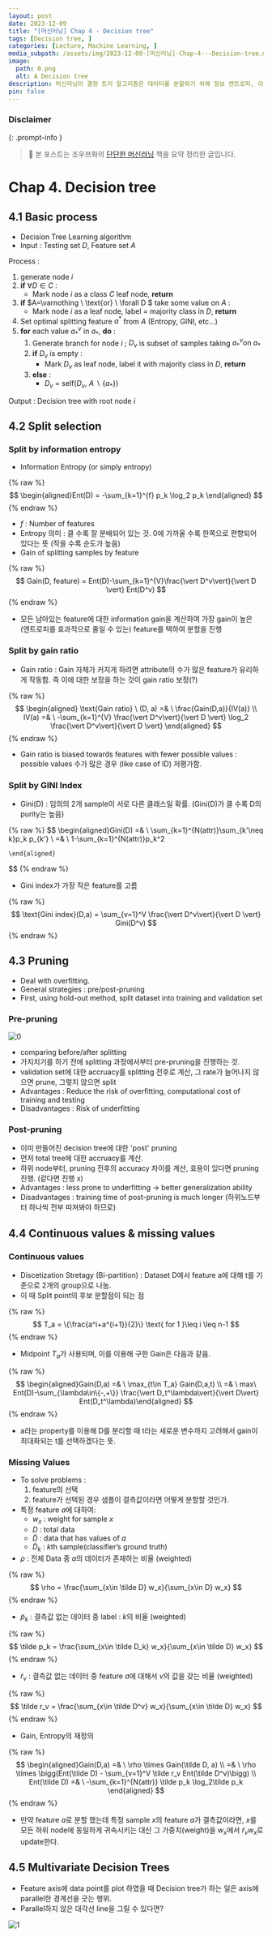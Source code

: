 ```yaml
---
layout: post
date: 2023-12-09
title: "[머신러닝] Chap 4 - Decision tree"
tags: [Decision tree, ]
categories: [Lecture, Machine Learning, ]
media_subpath: /assets/img/2023-12-09-[머신러닝]-Chap-4---Decision-tree.md
image:
  path: 0.png
  alt: A Decision tree
description: 머신러닝의 결정 트리 알고리즘은 데이터를 분할하기 위해 정보 엔트로피, 이득 비율, 지니 지수를 사용하며, 과적합 문제를 해결하기 위해 전후 가지치기를 적용합니다. 연속 값과 결측값 처리 방법도 설명되며, 다변량 결정 트리의 가능성에 대해서도 논의됩니다.
pin: false
---
```



### Disclaimer


{: .prompt-info }


> 📣 본 포스트는 조우쯔화의 [단단한 머신러닝](https://product.kyobobook.co.kr/detail/S000001916959) 책을 요약 정리한 글입니다. 


# Chap 4. Decision tree


## 4.1 Basic process

- Decision Tree Learning algorithm
- Input : Testing set $D$, Feature set $A$

Process :

1. generate node $i$
2. **if** $\forall D \in C$ :
	- Mark node $i$ as a class $C$ leaf node, **return**
3. **if** $A=\varnothing \ \text{or} \ \forall D
$ take some value on $A$ :
	- Mark node $i$ as a leaf node, label = majority class in $D$, **return**
4. Set optimal splitting feature $a^*$ from $A$ (Entropy, GINI, etc...)
5. **for** each value $a_{*}^{v}$  in  $a_{*}$, **do** :
	1. Generate branch for node $i$ ; $D_v$ is subset of samples taking $a_{*}^{v} \text{on } a_{*}$
	2. **if** $D_v$ is empty :
		- Mark $D_v$ as leaf node, label it with majority class in $D$, **return**
	3. **else** :
		- $D_v$ = self($D_v$, $A \ \backslash \ \{a_*\}$)

Output : Decision tree with root node $i$


## 4.2 Split selection


### Split by information entropy

- Information Entropy (or simply entropy)

{% raw %}
$$
\begin{aligned}Ent(D) = -\sum_{k=1}^{f} p_k \log_2 p_k
\end{aligned}
$$
{% endraw %}

- $f$ : Number of features
- Entropy 의미 : 클 수록 잘 분배되어 있는 것. 0에 가까울 수록 한쪽으로 편향되어 있다는 뜻 (작을 수록 순도가 높음)
- Gain of splitting samples by feature

{% raw %}
$$
Gain(D, feature) = Ent(D)-\sum_{k=1}^{V}\frac{\vert D^v\vert}{\vert D \vert} Ent(D^v)
$$
{% endraw %}

- 모든 남아있는 feature에 대한 information gain을 계산하여 가장 gain이 높은 (엔트로피를 효과적으로 줄일 수 있는) feature를 택하여 분할을 진행

### Split by gain ratio

- Gain ratio : Gain 자체가 커지게 하려면 attribute의 수가 많은 feature가 유리하게 작동함. 즉 이에 대한 보정을 하는 것이 gain ratio 보정(?)

{% raw %}
$$
\begin{aligned}
	\text{Gain ratio} \ (D, a) =& \ \frac{Gain(D,a)}{IV(a)} \\ 
	IV(a) =& \   -\sum_{k=1}^{V} \frac{\vert D^v\vert}{\vert D \vert} \log_2 \frac{\vert D^v\vert}{\vert D \vert}
	\end{aligned}
$$
{% endraw %}

- Gain ratio is biased towards features with fewer possible values : possible values 수가 많은 경우 (like case of ID) 저평가함.

### Split by GINI Index

- Gini(D) : 임의의 2개 sample이 서로 다른 클래스일 확률. (Gini(D)가 클 수록 D의 purity는 높음)

{% raw %}
$$
\begin{aligned}Gini(D) =& \  \sum_{k=1}^{N(attr)}\sum_{k'\neq k}p_k p_{k'} \\ =& \ 1-\sum_{k=1}^{N(attr)}p_k^2
	
	
	\end{aligned}
$$
{% endraw %}

- Gini index가 가장 작은 feature를 고름

{% raw %}
$$
\text{Gini index}(D,a) = \sum_{v=1}^V \frac{\vert D^v\vert}{\vert D \vert} Gini(D^v)
$$
{% endraw %}


## 4.3 Pruning

- Deal with overfitting.
- General strategies : pre/post-pruning
- First, using hold-out method, split dataset into training and validation set

### Pre-pruning


![0](/0.png)

- comparing before/after splitting
- 가지치기를 하기 전에 splitting 과정에서부터 pre-pruning을 진행하는 것.
- validation set에 대한 accruacy를 splitting 전후로 계산, 그 rate가 늘어나지 않으면 prune, 그렇지 않으면 split
- Advantages : Reduce the risk of overfitting, computational cost of training and testing
- Disadvantages : Risk of underfitting

### Post-pruning

- 이미 만들어진 decision tree에 대한 'post' pruning
- 먼저 total tree에 대한 accruacy를 계산.
- 하위 node부터, pruning 전후의 accuracy 차이를 계산, 효용이 있다면 pruning 진행. (같다면 진행 x)
- Advantages : less prone to underfitting -> better generalization ability
- Disadvantages : training time of post-pruning is much longer (하위노드부터 하나씩 전부 따져봐야 하므로)

## 4.4 Continuous values & missing values


### Continuous values

- Discetization Stretagy (Bi-partition) : Dataset D에서 feature a에 대해 t를 기준으로 2개의 group으로 나눔.
- 이 때 Split point의 후보 분할점이 되는 점

{% raw %}
$$
T_a = \{\frac{a^i+a^{i+1}}{2}\} \text{ for 1 }\leq i \leq n-1
$$
{% endraw %}

- Midpoint $T_a$가 사용되며, 이를 이용해 구한 Gain은 다음과 같음.

{% raw %}
$$
\begin{aligned}Gain(D,a) =& \  \max_{t\in T_a} Gain(D,a,t) \\ =& \  max\ Ent(D)-\sum_{\lambda\in\{-,+\}} \frac{\vert D_t^\lambda\vert}{\vert D\vert} Ent(D_t^\lambda)\end{aligned}
$$
{% endraw %}

- a라는 property를 이용해 D를 분리할 때 t라는 새로운 변수까지 고려해서 gain이 최대화되는 t를 선택하겠다는 뜻.

### Missing Values

- To solve problems :
	1. feature의 선택
	2. feature가 선택된 경우 샘플이 결측값이라면 어떻게 분할할 것인가.
- 특정 feature $a$에 대하여:
	- $w_x$ : weight for sample $x$
	- $D$ : total data
	- $\tilde D$ : data that has values of $a$
	- $\tilde D_k$ : $k$th sample(classifier’s ground truth)
- $\rho$ : 전체 Data 중 $a$의 데이터가 존재하는 비율 (weighted)

{% raw %}
$$
\rho = \frac{\sum_{x\in \tilde D} w_x}{\sum_{x\in D} w_x}
$$
{% endraw %}

- $\tilde p_k$ : 결측값 없는 데이터 중 label : $k$의 비율 (weighted)

{% raw %}
$$
\tilde p_k = \frac{\sum_{x\in \tilde D_k} w_x}{\sum_{x\in \tilde D} w_x}
$$
{% endraw %}

- $\tilde r_v$ : 결측값 없는 데이터 중 feature $a$에 대해서 $v$의 값을 갖는 비율 (weighted)

{% raw %}
$$
\tilde r_v = \frac{\sum_{x\in \tilde D^v} w_x}{\sum_{x\in \tilde D} w_x}
$$
{% endraw %}

- Gain, Entropy의 재정의

{% raw %}
$$
\begin{aligned}Gain(D,a) =& \  \rho \times Gain(\tilde D, a) \\ =& \  \rho \times \bigg(Ent(\tilde D) - \sum_{v=1}^V \tilde r_v Ent(\tilde D^v)\bigg) \\ 
	Ent(\tilde D) =& \  -\sum_{k=1}^{N(attr)} \tilde p_k \log_2\tilde p_k
	\end{aligned}
$$
{% endraw %}

- 만약 feature $a$로 분할 했는데 특정 sample $x$의 feature $a$가 결측값이라면, $x$를 모든 하위 node에 동일하게 귀속시키는 대신 그 가중치(weight)을 $w_x$에서 $\tilde r_v w_x$로 update한다.

## 4.5 Multivariate Decision Trees

- Feature axis에 data point를 plot 하였을 때 Decision tree가 하는 일은 axis에 parallel한 경계선을 긋는 행위.
- Parallel하지 않은 대각선 line을 그릴 수 있다면?

![1](/1.png)



<script>
  window.MathJax = {
    tex: {
      macros: {
        R: "\\mathbb{R}",
        N: "\\mathbb{N}",
        Z: "\\mathbb{Z}",
        Q: "\\mathbb{Q}",
        C: "\\mathbb{C}",
        proj: "\\operatorname{proj}",
        rank: "\\operatorname{rank}",
        im: "\\operatorname{im}",
        dom: "\\operatorname{dom}",
        codom: "\\operatorname{codom}",
        argmax: "\\operatorname*{arg\,max}",
        argmin: "\\operatorname*{arg\,min}"
      },
      tags: "ams",
      strict: false
    },
    options: {
      skipHtmlTags: ["script", "noscript", "style", "textarea", "pre"]
    }
  };
</script>
<script async src="https://cdn.jsdelivr.net/npm/mathjax@3/es5/tex-mml-chtml.js"></script>
